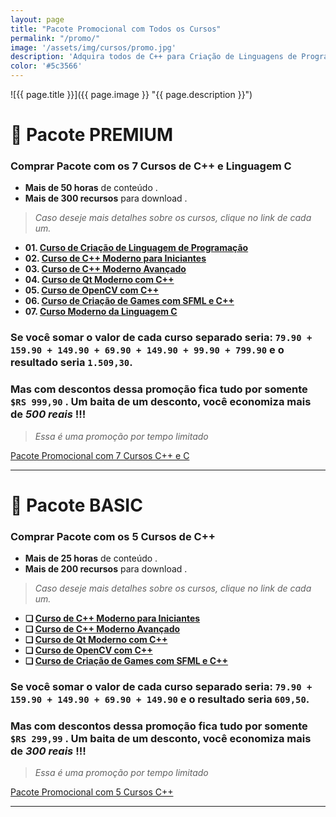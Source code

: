```yaml
---
layout: page
title: "Pacote Promocional com Todos os Cursos"
permalink: "/promo/"
image: '/assets/img/cursos/promo.jpg'
description: 'Adquira todos de C++ para Criação de Linguagens de Programação, Qt, C, OpenCV e Desenvolvimento de Games.'
color: '#5c3566'
---
```


![{{ page.title }}]({{ page.image }} "{{ page.description }}") 

# 👑 Pacote PREMIUM
### Comprar Pacote com os **7 Cursos de C++ e Linguagem C**
+ **Mais de 50 horas** de conteúdo .
+ **Mais de 300 recursos** para download .
> *Caso deseje mais detalhes sobre os cursos, clique no link de cada um.*

+ **01. [Curso de Criação de Linguagem de Programação](https://terminalroot.com.br/mylang)**
+ **02. [Curso de C++ Moderno para Iniciantes](https://terminalroot.com.br/cpp/#iniciante)**
+ **03. [Curso de C++ Moderno Avançado](https://terminalroot.com.br/cpp/#avancado)**
+ **04. [Curso de Qt Moderno com C++](https://terminalroot.com.br/cpp/#qt)**
+ **05. [Curso de OpenCV com C++](https://terminalroot.com.br/opencv)**
+ **06. [Curso de Criação de Games com SFML e C++](https://terminalroot.com.br/games)**
+ **07. [Curso Moderno da Linguagem C](https://terminalroot.com.br/c)**

### Se você somar o valor de cada curso separado seria: `79.90 + 159.90 + 149.90 + 69.90 + 149.90 + 99.90 + 799.90` e o resultado seria `1.509,30`.

### Mas com descontos dessa promoção fica tudo por somente `$RS 999,90` . Um baita de um desconto, você economiza mais de *500 reais* !!! 
> *Essa é uma promoção por tempo limitado*

<a href="https://cutt.ly/deHLQJw9" class="btn btn-lg btn-success btn-block my-2 py-3">
  <i class="fas fa-graduation-cap"></i> Pacote Promocional com 7 Cursos C++ e C
</a>

---

# 💎 Pacote BASIC
### Comprar Pacote com os **5 Cursos de C++**
+ **Mais de 25 horas** de conteúdo .
+ **Mais de 200 recursos** para download .

> *Caso deseje mais detalhes sobre os cursos, clique no link de cada um.*

+ **❏ [Curso de C++ Moderno para Iniciantes](https://terminalroot.com.br/cpp/#iniciante)**
+ **❏ [Curso de C++ Moderno Avançado](https://terminalroot.com.br/cpp/#avancado)**
+ **❏ [Curso de Qt Moderno com C++](https://terminalroot.com.br/cpp/#qt)**
+ **❏ [Curso de OpenCV com C++](https://terminalroot.com.br/opencv)**
+ **❏ [Curso de Criação de Games com SFML e C++](https://terminalroot.com.br/games)**

### Se você somar o valor de cada curso separado seria: `79.90 + 159.90 + 149.90 + 69.90 + 149.90` e o resultado seria `609,50`.

### Mas com descontos dessa promoção fica tudo por somente `$RS 299,99` . Um baita de um desconto, você economiza mais de *300 reais* !!! 
> *Essa é uma promoção por tempo limitado*

<a href="https://cutt.ly/CLCpp" class="btn btn-lg btn-success btn-block my-2 py-3">
  <i class="fas fa-graduation-cap"></i> Pacote Promocional com 5 Cursos C++
</a>

---


